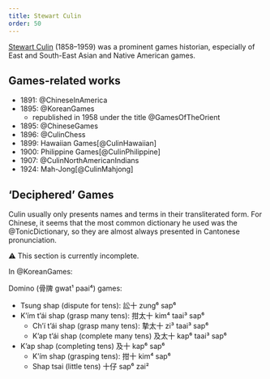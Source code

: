 ```yaml
---
title: Stewart Culin
order: 50
---
```


<p class="lead">
<a href="https://en.wikipedia.org/wiki/Stewart_Culin">Stewart Culin</a> (1858–1959) was a prominent games historian, especially of East and South-East Asian and Native American games.
</p>

<!-- excerpt -->

## Games-related works

- 1891: @ChineseInAmerica
- 1895: @KoreanGames
    - republished in 1958 under the title @GamesOfTheOrient
- 1895: @ChineseGames
- 1896: @CulinChess
- 1899: Hawaiian Games[@CulinHawaiian]
- 1900: Philippine Games[@CulinPhilippine]
- 1907: @CulinNorthAmericanIndians
- 1924: Mah-Jong[@CulinMahjong]

## ‘Deciphered’ Games

Culin usually only presents names and terms in their transliterated form. For Chinese, it seems that the most common dictionary he used was the @TonicDictionary, so they are almost always presented in Cantonese pronunciation.

⚠️ This section is currently incomplete.

In @KoreanGames:

Domino (<span lang="yue">骨牌</span> <span lang="yue-Latn-jyutping">gwat¹ paai⁴</span>) games: 

- Tsung shap (dispute for tens): <span lang="yue">訟十</span> <span lang="yue-Latn-jyutping">zung⁶ sap⁶</span>
- K’ím t’ái shap (grasp many tens): <span lang="yue">拑太十</span> <span lang="yue-Latn-jyutping">kim⁴ taai³ sap⁶</span>
    - Ch’í t’ái shap (grasp many tens): <span lang="yue">摯太十</span> <span lang="yue-Latn-jyutping">zi³ taai³ sap⁶</span>
    - K’ap t’ái shap (complete many tens) <span lang="yue">及太十</span> <span lang="yue-Latn-jyutping">kap⁶ taai³ sap⁶</span>
- K’ap shap (completing tens) <span lang="yue">及十</span> <span lang="yue-Latn-jyutping">kap⁶ sap⁶</span>
    - K’ím shap (grasping tens): <span lang="yue">拑十</span> <span lang="yue-Latn-jyutping">kim⁴ sap⁶</span>
    - Shap tsai (little tens) <span lang="yue">十仔</span> <span lang="yue-Latn-jyutping">sap⁶ zai²</span>
